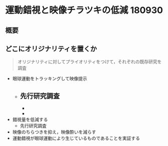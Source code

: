 # 運動錯視と映像チラツキの低減 180930

## 概要

## どこにオリジナリティを置くか
>オリジナリティに対してプライオリティをつけて，それぞれの既存研究を調査

- 眼球運動をトラッキングして映像提示
    - 先行研究調査
      -
      -
      -
- 錯視量を低減する
    - 先行研究調査
- 映像のちらつきを抑え，映像酔いを減らす
- 運動錯視が眼球運動により生じているものであることを実証する
